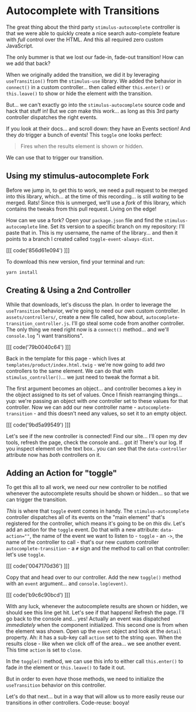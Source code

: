 # Autocomplete with Transitions

The great thing about the third party `stimulus-autocomplete` controller is that
we were able to quickly create a nice search auto-complete feature with *full*
control over the HTML. And this all required zero custom JavaScript.

The only bummer is that we lost our fade-in, fade-out transition! How can we add
that back?

When we originally added the transition, we did it by leveraging `useTransition()`
from the `stimulus-use` library. We added the behavior in `connect()` in a custom
controller... then called either `this.enter()` or `this.leave()` to show or hide
the element *with* the transition.

But... we can't exactly go into the `stimulus-autocomplete` source code and hack
that stuff in! But we *can* make this work... as long as this 3rd party controller
dispatches the right events.

If you look at their docs... and scroll down: they have an Events section! And
they *do* trigger a bunch of events! This `toggle` one looks perfect:

> Fires when the results element is shown or hidden.

We can use that to trigger our transition.

## Using my stimulus-autocomplete Fork

Before we jump in, to get this to work, we need a pull request to be merged into
this library, which... at the time of this recording... is still *waiting* to be
merged. Rats! Since this is unmerged, we'll use a *fork* of this library, which
contains the tweaks from this pull request. Living on the edge!

How can we use a fork? Open your `package.json` file and find the
`stimulus-autocomplete` line. Set its version to a specific branch on my
repository: I'll paste that in. This is my username, the name of the library...
and then it points to a branch I created called `toggle-event-always-dist`.

[[[ code('856d61e094') ]]]

To download this new version, find your terminal and run:

```terminal
yarn install
```

## Creating & Using a 2nd Controller

While that downloads, let's discuss the plan. In order to leverage the
`useTransition` behavior, we're going to need our own custom controller. In
`assets/controllers/`, create a new file called, how about,
`autocomplete-transition_controller.js`. I'll go steal some code from another
controller. The only thing we need right now is a `connect()` method... and we'll
`console.log` "i want transitions".

[[[ code('79b0040c64') ]]]

Back in the template for this page - which lives at
`templates/product/index.html.twig` - we're now going to add *two* controllers to
the same element. We can do that with `stimulus_controller()`... we just need to
tweak the format a bit.

The first argument becomes an object... and controller becomes a key in
the object assigned to its set of values. Once I finish rearranging things...
yup: we're passing an object with *one* controller set to these values for that
controller. Now we can add our new controller name - `autocomplete-transition` -
and this doesn't need any values, so set it to an empty object.

[[[ code('9bd5a99549') ]]]

Let's see if the new controller is connected! Find our site... I'll open my
dev tools, refresh the page, check the console and... got it! There's our log. If
you inspect element on the text box.. you can see that the `data-controller`
attribute now has *both* controllers on it.

## Adding an Action for "toggle"

To get this all to all work, we need our new controller to be notified whenever the
autocomplete results should be shown or hidden... so that we can trigger the
transition.

*This* is where that `toggle` event comes in handy. The `stimulus-autocomplete`
controller dispatches all of its events on the "main element" that's registered
for the controller, which means it's going to be on *this* div. Let's add an
action for the `toggle` event. Do that with a new attribute: `data-action=""`,
the name of the event we want to listen to - `toggle` - an `->`, the name of
the controller to call - that's our new custom controller `autocomplete-transition` -
a `#` sign and the method to call on that controller: let's use `toggle`.

[[[ code('0047170d36') ]]]

Copy that and head over to our controller. Add the new `toggle()` method with an
`event` argument... and `console.log(event)`.

[[[ code('b9c6c90bcd') ]]]

With any luck, whenever the autocomplete results are shown or hidden, we should see
this line get hit. Let's see if that happens! Refresh the page. I'll go back to
the console and... yes! Actually an event was dispatched *immediately* when the
component initialized. This second one is from when the element was shown. Open
up the `event` object and look at the `detail` property. Ah: it has a sub-key call
`action` set to the string `open`. When the results close - like when we click
off of the area... we see another event. This time `action` is set to `close`.

In the `toggle()` method, we can use this info to either call `this.enter()` to
fade *in* the element or `this.leave()` to fade it out.

But in order to even *have* those methods, we need to initialize the
`useTransition` behavior on this controller.

Let's do that next... but in a way that will allow us to more easily reuse
our transitions in other controllers. Code-reuse: booya!
